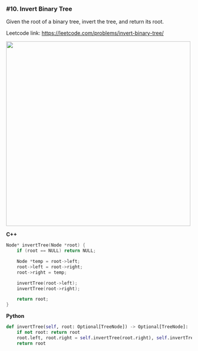### #10. Invert Binary Tree

Given the root of a binary tree, invert the tree, and return its root.

Leetcode link: https://leetcode.com/problems/invert-binary-tree/

<img src="https://assets.leetcode.com/uploads/2021/03/14/invert1-tree.jpg" width=500>

**C++**
```cpp
Node* invertTree(Node *root) {
    if (root == NULL) return NULL;

    Node *temp = root->left;
    root->left = root->right;
    root->right = temp;

    invertTree(root->left);
    invertTree(root->right);

    return root;
}
```

**Python**
```python
def invertTree(self, root: Optional[TreeNode]) -> Optional[TreeNode]:
    if not root: return root
    root.left, root.right = self.invertTree(root.right), self.invertTree(root.left)
    return root
```

